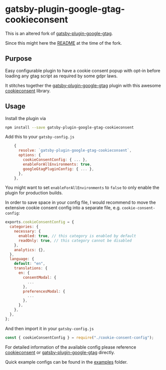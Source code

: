 # gatsby-plugin-google-gtag-cookieconsent

This is an altered fork of [gatsby-plugin-google-gtag](https://github.com/gatsbyjs/gatsby/tree/master/packages/gatsby-plugin-google-gtag).

Since this might here the [README](./README.gtag.md) at the time of the fork.

## Purpose

Easy configurable plugin to have a cookie consent popup with opt-in before loading any gtag script as required by some gdpr laws.

It stitches together the [gatsby-plugin-google-gtag](https://github.com/gatsbyjs/gatsby/tree/master/packages/gatsby-plugin-google-gtag) plugin
with this awesome [cookieconsent](https://github.com/orestbida/cookieconsent) library.

## Usage

Install the plugin via

```bash
npm install --save gatsby-plugin-google-gtag-cookieconsent
```

Add this to your `gatsby-config.js`

```js
    {
      resolve: `gatsby-plugin-google-gtag-cookieconsent`,
      options: {
        cookieConsentConfig: { ... },
        enableForAllEnvironments: true,
        googleGtagPluginConfig: { ... },
      },
    },
```

You might want to set `enableForAllEnvironments` to `false` to only enable the plugin for production builds.

In order to save space in your config file, I would recommend to move the extensive cookie consent config into a separate file, e.g. `cookie-consent-config`: 

```js
exports.cookieConsentConfig = {
  categories: {
    necessary: {
      enabled: true, // this category is enabled by default
      readOnly: true, // this category cannot be disabled
    },
    analytics: {},
  },
  language: {
    default: "en",
    translations: {
      en: {
        consentModal: {
          ...
        },
        preferencesModal: {
          ...
        },
      },
    },
  },
};
```

And then import it in your `gatsby-config.js`

```js
const { cookieConsentConfig } = require("./cookie-consent-config");
```

For detailed information of the available config please reference [cookieconsent](https://github.com/orestbida/cookieconsent) or [gatsby-plugin-google-gtag](https://github.com/gatsbyjs/gatsby/tree/master/packages/gatsby-plugin-google-gtag) directly.

Quick example configs can be found in the [examples](./examples) folder.
